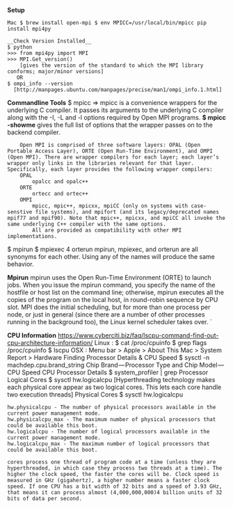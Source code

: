 __**Setup**__

`Mac
$ brew install open-mpi
$ env MPICC=/usr/local/bin/mpicc pip install mpi4py`

    __Check Version Installed__
    $ python
    >>> from mpi4py import MPI
    >>> MPI.Get_version()
        [gives the version of the standard to which the MPI library conforms; major/minor versions]
       OR
    $ ompi_info --version
      [http://manpages.ubuntu.com/manpages/precise/man1/ompi_info.1.html]

__Commandline Tools__
    $ mpicc   => mpicc is a convenience wrappers for the underlying C compiler.
                  It passes its arguments to the underlying C compiler along with 
                  the -I, -L and -l options required by Open MPI programs.
                  **$ mpicc -showme** gives the full list of options that the wrapper passes on to the backend compiler.
                  
        Open MPI is comprised of three software layers: OPAL (Open Portable Access Layer), ORTE (Open Run-Time Environment), and OMPI (Open MPI). There are wrapper compilers for each layer; each layer’s wrapper only links in the libraries relevant for that layer. Specifically, each layer provides the following wrapper compilers:
        OPAL
            opalcc and opalc++
        ORTE
            ortecc and ortec++
        OMPI
            mpicc, mpic++, mpicxx, mpiCC (only on systems with case-senstive file systems), and mpifort (and its legacy/deprecated names mpif77 and mpif90). Note that mpic++, mpicxx, and mpiCC all invoke the same underlying C++ compiler with the same options. 
            All are provided as compatibility with other MPI implementations.

$ mpirun
$ mpiexec
4 orterun
mpirun, mpiexec, and orterun are all synonyms for each other. Using any of the names will produce the same behavior.

**Mpirun**
    mpirun uses the Open Run-Time Environment (ORTE) to launch jobs. 
    When you issue the mpirun command, you specify the name of the hostfile or 
    host list on the command line; otherwise, mpirun executes all the copies of 
    the program on the local host, in round-robin sequence by CPU slot. 
    MPI does the initial scheduling, but for more than one process per node, 
    or just in general (since there are a number of other processes running in the background too), 
    the Linux kernel scheduler takes over.
`

__CPU Information__
https://www.cyberciti.biz/faq/lscpu-command-find-out-cpu-architecture-information/
    Linux :
        $ cat /proc/cpuinfo
        $ grep flags /proc/cpuinfo
        $ lscpu
    OSX :
        Menu bar > Apple > About This Mac > System Report > Hardware
        Finding Processor Details & CPU Speed
            $ sysctl -n machdep.cpu.brand_string
            Chip Brand — Processor Type and Chip Model — CPU Speed
        CPU Processor Details
            $ system_profiler | grep Processor
        Logical Cores
            $ sysctl hw.logicalcpu
            [Hyperthreading technology makes each physical core appear as two logical cores. 
             This lets each core handle two execution threads]
        Physical Cores
            $ sysctl hw.logicalcpu
        
    hw.physicalcpu - The number of physical processors available in the current power management mode.
    hw.physicalcpu_max - The maximum number of physical processors that could be available this boot.
    hw.logicalcpu - The number of logical processors available in the current power management mode.
    hw.logicalcpu_max - The maximum number of logical processors that could be available this boot.

`cores process one thread of program code at a time (unless they are hyperthreaded, in which case they process two threads at a time).
The higher the clock speed, the faster the cores will be. Clock speed is measured in GHz (gigahertz), a higher number means a faster clock speed.
If one CPU has a bit width of 32 bits and a speed of 3.93 GHz, that means it can process almost (4,000,000,000)4 billion units of 32 bits of data per second.
`